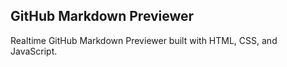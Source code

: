 ## GitHub Markdown Previewer

Realtime GitHub Markdown Previewer built with HTML, CSS, and JavaScript.
